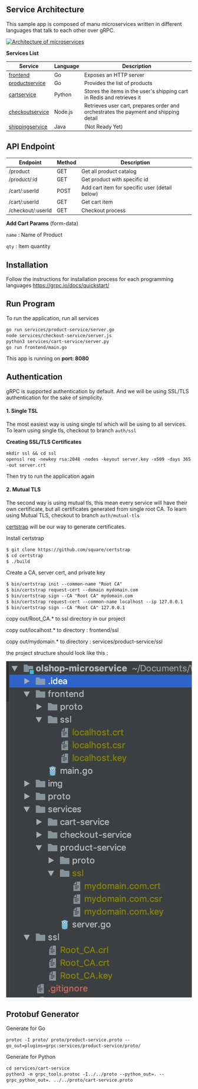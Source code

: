 ## Service Architecture
This sample app is composed of manu microservices written in different languages that talk to each other over gRPC.

[![Architecture of
microservices](./img/architecture-diagram.png)](./img/architecture-diagram.png)

**Services List**

| Service | Language | Description |
|---------|----------|-------------|
|[frontend](./frontend) | Go | Exposes an HTTP server |
|[productservice](./services/product-service) | Go | Provides the list of products |
|[cartservice](./services/cart-service) | Python | Stores the items in the user's shipping cart in Redis and retrieves it |
|[checkoutservice](./services/checkout-service) | Node.js | Retrieves user cart, prepares order and orchestrates the payment and shipping detail |
|[shippingservice](./services) | Java | (Not Ready Yet) |


## API Endpoint
| Endpoint | Method | Description |
|---------|----------|-------------|
| /product | GET | Get all product catalog |
| /product/:id | GET | Get product with specific id |
| /cart/:userId | POST | Add cart item for specific user (detail below) |
| /cart/:userId | GET | Get cart item |
| /checkout/:userId | GET | Checkout process |


**Add Cart Params** (form-data)


`name`  : Name of Product

`qty`   : Item quantity


## Installation
Follow the instructions for installation process for each programming languages  https://grpc.io/docs/quickstart/


## Run Program
To run the application, run all services
```$xslt
go run services/product-service/server.go
node services/checkout-service/server.js
python3 services/cart-service/server.py
go run frontend/main.go
```
This app is running on **port: 8080**

## Authentication
gRPC is supported authentication by default. And we will be using SSL/TLS authentication for the sake of simplicity.

#### 1. Single TSL
The most easiest way is using single tsl which will be using to all services. 
To learn using single tls, checkout to branch `auth/ssl`

**Creating SSL/TLS Certificates**
```$xslt
mkdir ssl && cd ssl
openssl req -newkey rsa:2048 -nodes -keyout server.key -x509 -days 365 -out server.crt
```

Then try to run the application again

#### 2. Mutual TLS
The second way is using mutual tls, this mean every service will have their own certificate, but all certificates 
generated  from single root CA.
To learn using Mutual TLS, checkout to branch `auth/mutual-tls`

[certstrap](https://github.com/square/certstrap) will be our way to generate certificates. 

Install certstrap
```$xslt
$ git clone https://github.com/square/certstrap
$ cd certstrap
$ ./build
``` 

Create a CA, server cert, and private key
```$xslt
$ bin/certstrap init --common-name "Root CA"
$ bin/certstrap request-cert --domain mydomain.com
$ bin/certstrap sign --CA "Root CA" mydomain.com
$ bin/certstrap request-cert --common-name localhost --ip 127.0.0.1 
$ bin/certstrap sign --CA "Root CA" 127.0.0.1
```

copy out/Root_CA.* to ssl directory in our project

copy out/localhost.* to directory : frontend/ssl

copy out/mydomain.* to directory : services/product-service/ssl

the project structure should look like this :

[![ssl project structure](img/mutual-tls_project_structure.png)](img/mutual-tls_project_structure.png)


## Protobuf Generator

Generate for Go
```$xslt
protoc -I proto/ proto/product-service.proto --go_out=plugins=grpc:services/product-service/proto/
```



Generate for Python
```$xslt
cd services/cart-service
python3 -m grpc_tools.protoc -I../../proto --python_out=. --grpc_python_out=. ../../proto/cart-service.proto
```